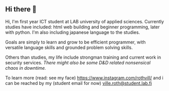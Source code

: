 ## Hi there 👋

Hi, I'm first year ICT student at LAB university of applied sciences. Currently studies have included: html web building and beginner programming, later with python. I'm also including japanese language to the studies.

Goals are simply to learn and grow to be efficient programmer, with versatile language skills and grounded problem solving skills.

Others than studies, my life include strongman training and current work in security services. *There might also be some D&D related nonsensical chaos in downtime.*

To learn more (read: see my face) https://www.instagram.com/rothvill/ 
and i can be reached by my (student email for now) ville.roth@student.lab.fi

<!--
**RothVA/RothVA** is a ✨ _special_ ✨ repository because its `README.md` (this file) appears on your GitHub profile.

Here are some ideas to get you started:

- 🔭 I’m currently working on ...
- 🌱 I’m currently learning ...
- 👯 I’m looking to collaborate on ...
- 🤔 I’m looking for help with ...
- 💬 Ask me about ...
- 📫 How to reach me: ...
- 😄 Pronouns: ...
- ⚡ Fun fact: ...
-->
